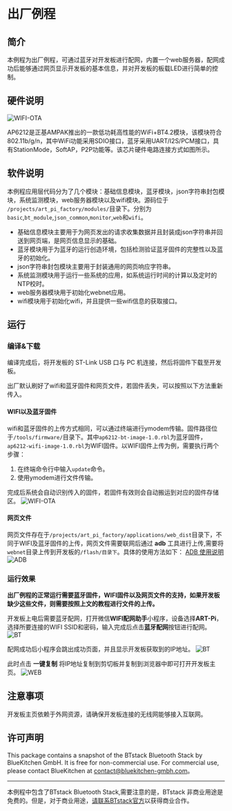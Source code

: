 # 出厂例程

## 简介
本例程为出厂例程，可通过蓝牙对开发板进行配网，内置一个web服务器，配网成功后能够通过网页显示开发板的基本信息，并对开发板的板载LED进行简单的控制。

## 硬件说明
![WIFI-OTA](./figures/wifi_hardware.png)

  AP6212是正基AMPAK推出的一款低功耗高性能的WiFi+BT4.2模块，该模块符合802.11b/g/n，其中WiFi功能采用SDIO接口，蓝牙采用UART/I2S/PCM接口，具有StationMode，SoftAP，P2P功能等。该芯片硬件电路连接方式如图所示。

## 软件说明
本例程应用层代码分为了几个模块：基础信息模块，蓝牙模块，json字符串封包模块，系统监测模块，web服务器模块以及wifi模块。源码位于 `/projects/art_pi_factory/modules/`目录下。分别为`basic`,`bt_module`,`json_common`,`monitor`,`web`和`wifi`。

- 基础信息模块主要用于为网页发出的请求收集数据并且封装成json字符串并回送到网页端，是网页信息显示的基础。
- 蓝牙模块用于为蓝牙的运行创造环境，包括检测验证蓝牙固件的完整性以及蓝牙的初始化。
- json字符串封包模块主要用于封装通用的网页响应字符串。
- 系统监测模块用于运行一些系统的应用，如系统运行时间的计算以及定时的NTP校时。
- web服务器模块用于初始化webnet应用。
- wifi模块用于初始化wifi，并且提供一些wifi信息的获取接口。


## 运行
### 编译&下载

编译完成后，将开发板的 ST-Link USB 口与 PC 机连接，然后将固件下载至开发板。

出厂默认刷好了wifi和蓝牙固件和网页文件，若固件丢失，可以按照以下方法重新传入。

#### WIFI以及蓝牙固件

wifi和蓝牙固件的上传方式相同，可以通过终端进行ymodem传输。固件路径位于`/tools/firmware/`目录下。其中`ap6212-bt-image-1.0.rbl`为蓝牙固件，`ap6212-wifi-image-1.0.rbl`为WIFI固件。以WIFI固件上传为例，需要执行两个步骤：
1. 在终端命令行中输入`update`命令。
2. 使用ymodem进行文件传输。

完成后系统会自动识别传入的固件，若固件有效则会自动搬运到对应的固件存储区。
![WIFI-OTA](./figures/wifi_ota.gif)

#### 网页文件

网页文件存在于`/projects/art_pi_factory/applications/web_dist`目录下，不同于WIFI及蓝牙固件的上传，网页文件需要联网后通过 **adb** 工具进行上传,需要将`webnet`目录上传到开发板的`/flash/目录下`。具体的使用方法如下：
[ADB 使用说明](https://github.com/heyuanjie87/adbd#readme)
![ADB](./figures/adb.gif)

### 运行效果

**出厂例程的正常运行需要蓝牙固件，WIFI固件以及网页文件的支持，如果开发板缺少这些文件，则需要按照上文的教程进行文件的上传。**

开发板上电后需要蓝牙配网，打开微信**WIFI配网助手**小程序，设备选择**ART-Pi**，选择所要连接的WIFI SSID和密码，输入完成后点击**蓝牙配网**按钮进行配网。
![BT](./figures/bt.jpg)

配网成功后小程序会跳出成功页面，并且显示开发板获取到的IP地址。
![BT](./figures/bt_success.jpg)

此时点击 **一键复制** 将IP地址复制到剪切板并复制到浏览器中即可打开开发板主页。
![WEB](./figures/web.gif)

## 注意事项

开发板主页依赖于外网资源，请确保开发板连接的无线网能够接入互联网。

## 许可声明

This package contains a snapshot of the BTstack Bluetooth Stack by BlueKitchen GmbH.
It is free for non-commercial use. For commercial use, please contact BlueKitchen at contact@bluekitchen-gmbh.com。

---------------------------

本例程中包含了BTstack Bluetooth Stack,需要注意的是，BTstack 非商业用途是免费的。但是，对于商业用途，<a href="mailto:contact@bluekitchen-gmbh.com">请联系BTstack官方</a>以获得商业合作。


